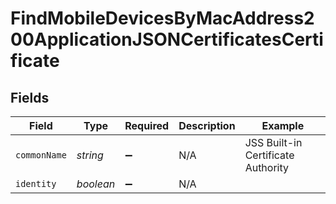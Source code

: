# FindMobileDevicesByMacAddress200ApplicationJSONCertificatesCertificate


## Fields

| Field                              | Type                               | Required                           | Description                        | Example                            |
| ---------------------------------- | ---------------------------------- | ---------------------------------- | ---------------------------------- | ---------------------------------- |
| `commonName`                       | *string*                           | :heavy_minus_sign:                 | N/A                                | JSS Built-in Certificate Authority |
| `identity`                         | *boolean*                          | :heavy_minus_sign:                 | N/A                                |                                    |